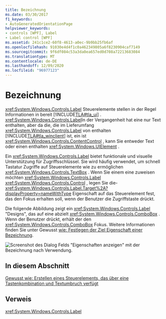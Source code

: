 ```yaml
---
title: Bezeichnung
ms.date: 03/30/2017
f1_keywords:
- AutoGeneratedOrientationPage
helpviewer_keywords:
- controls [WPF], Label
- Label control [WPF]
ms.assetid: 241c1ce2-60f8-4613-a0ec-9b9bb25fb6af
ms.openlocfilehash: 91030e4d4f1c0a462349805a6f8230904caf7149
ms.sourcegitcommit: 9f6df084c53a3da0ea657ed0d708a72213683084
ms.translationtype: MT
ms.contentlocale: de-DE
ms.lasthandoff: 12/09/2020
ms.locfileid: "96977123"
---
```

# <a name="label"></a>Bezeichnung

<xref:System.Windows.Controls.Label> Steuerelemente stellen in der Regel Informationen in bereit [!INCLUDE[TLA#tla_ui](../../../includes/tlasharptla-ui-md.md)] .  <xref:System.Windows.Controls.Label>In der Vergangenheit hat eine nur Text enthalten, aber da die, die im Lieferumfang <xref:System.Windows.Controls.Label> von enthalten [!INCLUDE[TLA#tla_winclient](../../../includes/tlasharptla-winclient-md.md)] ist, ein ist <xref:System.Windows.Controls.ContentControl> , kann Sie entweder Text oder einen enthalten <xref:System.Windows.UIElement> .  
  
 Ein <xref:System.Windows.Controls.Label> bietet funktionale und visuelle Unterstützung für Zugriffsschlüssel. Sie wird häufig verwendet, um schnell Tastatur Zugriffe auf Steuerelemente wie zu ermöglichen <xref:System.Windows.Controls.TextBox> . Wenn Sie einem eine zuweisen möchten <xref:System.Windows.Controls.Label> <xref:System.Windows.Controls.Control> , legen Sie die- <xref:System.Windows.Controls.Label.Target%2A?displayProperty=nameWithType> Eigenschaft auf das Steuerelement fest, das den Fokus erhalten soll, wenn der Benutzer die Zugriffstaste drückt.  
  
 Die folgende Abbildung zeigt ein <xref:System.Windows.Controls.Label> "Designs", das auf eine abzielt <xref:System.Windows.Controls.ComboBox> .  Wenn der Benutzer drückt, erhält der den <xref:System.Windows.Controls.ComboBox> Fokus.  Weitere Informationen finden Sie unter Gewusst [wie: Festlegen der Ziel Eigenschaft einer Bezeichnung](/previous-versions/dotnet/netframework-3.5/ms752101(v=vs.90)).  
  
 ![Screenshot des Dialog Felds "Eigenschaften anzeigen" mit der Bezeichnung nach Verwendung.](./media/label/display-properties-labeled-by.png "LabeledBy")  
  
## <a name="in-this-section"></a>In diesem Abschnitt  

 [Gewusst wie: Erstellen eines Steuerelements, das über eine Tastenkombination und Textumbruch verfügt](how-to-create-a-control-that-has-an-access-key-and-text-wrapping.md)  
  
## <a name="reference"></a>Verweis  

 <xref:System.Windows.Controls.Label>
